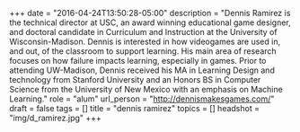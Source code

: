 +++
date = "2016-04-24T13:50:28-05:00"
description = "Dennis Ramirez is the technical director at USC, an award winning educational game designer, and doctoral candidate in Curriculum and Instruction at the University of Wisconsin-Madison. Dennis is interested in how videogames are used in, and out, of the classroom to support learning. His main area of research focuses on how failure impacts learning, especially in games. Prior to attending UW-Madison, Dennis received his MA in Learning Design and technology from Stanford University and an Honors BS in Computer Science from the University of New Mexico with an emphasis on Machine Learning."
role = "alum"
url_person = "http://dennismakesgames.com/"
draft = false
tags = []
title = "dennis ramirez"
topics = []
headshot = "img/d_ramirez.jpg"
+++
